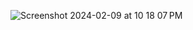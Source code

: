 ![Screenshot 2024-02-09 at 10 18 07 PM](https://github.com/Arsham1024/ios-weather/assets/62730796/637a0682-a0ae-408b-a761-5f14fa33c681)
